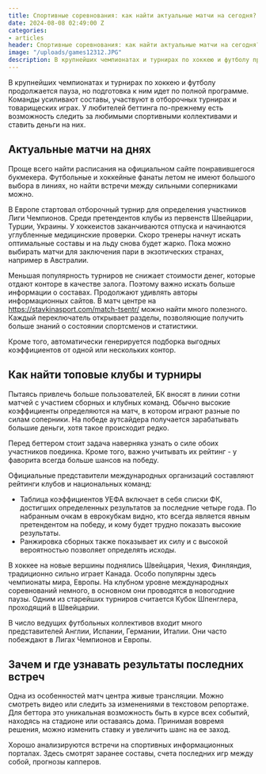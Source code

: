 ```yaml
---
title: Спортивные соревнования: как найти актуальные матчи на сегодня?
date: 2024-08-08 02:49:00 Z
categories:
- articles
header: Спортивные соревнования: как найти актуальные матчи на сегодня?
image: "/uploads/games12312.JPG"
description: В крупнейших чемпионатах и турнирах по хоккею и футболу продолжается пауза, но подготовка к ним идет по полной программе.
---
```


<p>В крупнейших чемпионатах и турнирах по хоккею и футболу продолжается пауза, но подготовка к ним идет по полной программе. Команды усиливают составы, участвуют в отборочных турнирах и товарищеских играх. У любителей беттинга по-прежнему есть возможность следить за любимыми спортивными коллективами и ставить деньги на них.</p>
<h2>Актуальные матчи на днях</h2>
<p>Проще всего найти расписания на официальном сайте понравившегося букмекера. Футбольные и хоккейные фанаты летом не имеют большого выбора в линиях, но найти встречи между сильными соперниками можно.</p>
<p>В Европе стартовал отборочный турнир для определения участников Лиги Чемпионов. Среди претендентов клубы из первенств Швейцарии, Турции, Украины. У хоккеистов заканчиваются отпуска и начинаются углубленные медицинские проверки. Скоро тренеры начнут искать оптимальные составы и на льду снова будет жарко. Пока можно выбирать матчи для заключения пари в экзотических странах, например в Австралии.</p>
<p>Меньшая популярность турниров не снижает стоимости денег, которые отдают конторе в качестве залога. Поэтому важно искать больше информации о составах. Продолжают удивлять авторы информационных сайтов. В матч центре на <a href="https://stavkinasport.com/match-tsentr/">https://stavkinasport.com/match-tsentr/</a> можно найти много полезного. Каждый переключатель открывает разделы, позволяющие получить больше знаний о состоянии спортсменов и статистики.</p>
<p>Кроме того, автоматически генерируется подборка выгодных коэффициентов от одной или нескольких контор.</p>
<h2>Как найти топовые клубы и турниры</h2>
<p>Пытаясь привлечь больше пользователей, БК вносят в линии сотни матчей с участием сборных и клубных команд. Обычно высокие коэффициенты определяются на матч, в котором играют разные по силам соперники. На победе аутсайдера получается зарабатывать большие деньги, хотя такое происходит редко.</p>
<p>Перед беттером стоит задача наверняка узнать о силе обоих участников поединка. Кроме того, важно учитывать их рейтинг - у фаворита всегда больше шансов на победу.</p>
<p>Официальные представители международных организаций составляют рейтинги клубов и национальных команд:</p>
<ul>
<li>Таблица коэффициентов УЕФА включает в себя списки ФК, достигших определенных результатов за последние четыре года. По набранным очкам в еврокубкам видно, кто всегда является явным претендентом на победу, и кому будет трудно показать высокие результаты.</li>
<li>Ранжировка сборных также показывает их силу и с высокой вероятностью позволяет определять исходы.</li>
</ul>
<p>В хоккее на новые вершины поднялись Швейцария, Чехия, Финляндия, традиционно сильно играет Канада. Особо популярны здесь чемпионаты мира, Европы. На клубном уровне международных соревнований немного, в основном они проводятся в новогодние паузы. Одним из старейших турниров считается Кубок Шпенглера, проходящий в Швейцарии.</p>
<p>В число ведущих футбольных коллективов входит много представителей Англии, Испании, Германии, Италии. Они часто побеждают в Лигах Чемпионов и Европы.&nbsp;</p>
<h2>Зачем и где узнавать результаты последних встреч</h2>
<p>Одна из особенностей матч центра живые трансляции. Можно смотреть видео или следить за изменениями в текстовом репортаже. Для беттора это уникальная возможность быть в курсе всех событий, находясь на стадионе или оставаясь дома. Принимая вовремя решения, можно изменить ставку и увеличить шанс на ее заход.</p>
<p>Хорошо анализируются встречи на спортивных информационных порталах. Здесь смотрят заранее составы, счета последних игр между собой, прогнозы капперов.</p>
